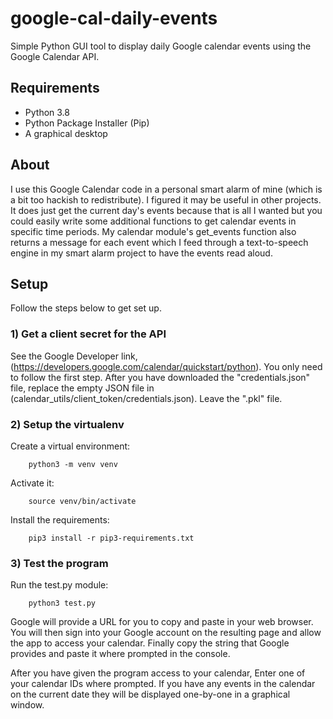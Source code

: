 # google-cal-daily-events
Simple Python GUI tool to display daily Google calendar
events using the Google Calendar API.

## Requirements
- Python 3.8
- Python Package Installer (Pip)
- A graphical desktop

## About
I use this Google Calendar code in a personal smart alarm
of mine (which is a bit too hackish to redistribute). I
figured it may be useful in other projects. It does just
get the current day's events because that is all I wanted
but you could easily write some additional functions to
get calendar events in specific time periods. My calendar
module's get_events function also returns a message for
each event which I feed through a text-to-speech engine
in my smart alarm project to have the events read aloud.

## Setup
Follow the steps below to get set up.

### 1) Get a client secret for the API
See the Google Developer link, (https://developers.google.com/calendar/quickstart/python).
You only need to follow the first step. After you have downloaded the "credentials.json"
file, replace the empty JSON file in (calendar_utils/client_token/credentials.json). Leave
the ".pkl" file.

### 2) Setup the virtualenv
Create a virtual environment:

        python3 -m venv venv

Activate it:
        
        source venv/bin/activate

Install the requirements:

        pip3 install -r pip3-requirements.txt

### 3) Test the program
Run the test.py module:

        python3 test.py

Google will provide a URL for you to copy and paste in your web browser.
You will then sign into your Google account on the resulting page and allow
the app to access your calendar. Finally copy the string that Google provides
and paste it where prompted in the console.

After you have given the program access to your calendar, Enter one of your
calendar IDs where prompted. If you have any events in the calendar on the
current date they will be displayed one-by-one in a graphical window.
